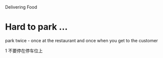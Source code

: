 Delivering Food

# Hard to park ...

park twice - once at the restaurant and once when you get to the customer  

1 不要停在停车位上 

